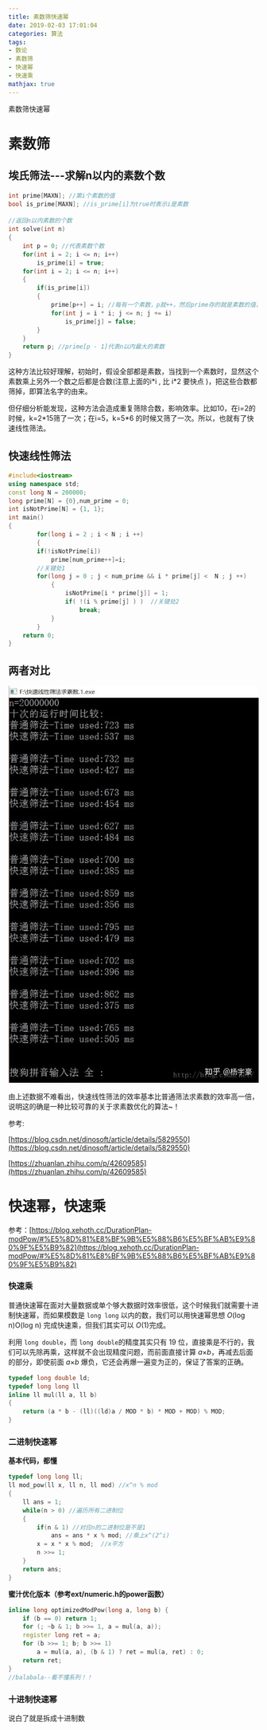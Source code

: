 ```yaml
---
title: 素数筛快速幂
date: 2019-02-03 17:01:04
categories: 算法
tags: 
- 数论
- 素数筛
- 快速幂
- 快速乘
mathjax: true
---
```


素数筛快速幂

<!-- more -->

# 素数筛

## 埃氏筛法---求解n以内的素数个数

```c++
int prime[MAXN]; //第i个素数的值
bool is_prime[MAXN]; //is_prime[i]为true时表示i是素数

//返回n以内素数的个数
int solve(int n)
{
    int p = 0; //代表素数个数
    for(int i = 2; i <= n; i++)
        is_prime[i] = true;
    for(int i = 2; i <= n; i++)
    {
        if(is_prime[i])
        {
            prime[p++] = i; //每有一个素数，p就++，然后prime存的就是素数的值，然后进行筛选
            for(int j = i * i; j <= n; j += i)
                is_prime[j] = false;
        }
    }
    return p; //prime[p - 1]代表n以内最大的素数
}
```

这种方法比较好理解，初始时，假设全部都是素数，当找到一个素数时，显然这个素数乘上另外一个数之后都是合数(注意上面的i\*i ,  比 i\*2 要快点 )，把这些合数都筛掉，即算法名字的由来。

但仔细分析能发现，这种方法会造成重复筛除合数，影响效率。比如10，在i=2的时候，k=2\*15筛了一次；在i=5，k=5\*6 的时候又筛了一次。所以，也就有了快速线性筛法。

## 快速线性筛法

```c++
#include<iostream>
using namespace std;    
const long N = 200000;   
long prime[N] = {0},num_prime = 0;    
int isNotPrime[N] = {1, 1};   
int main()    
{     
     	for(long i = 2 ; i < N ; i ++)       
       	{            
		if(!isNotPrime[i])               
	 		prime[num_prime++]=i;  
		//关键处1        
		for(long j = 0 ; j < num_prime && i * prime[j] <  N ; j ++)
    		{               
		      	isNotPrime[i * prime[j]] = 1;  
	  			if( !(i % prime[j] ) )  //关键处2                  
					break;           
			}    
		}        
	return 0;   
}
```

## 两者对比

![](素数筛快速幂/duibi.jpg)

由上述数据不难看出，快速线性筛法的效率基本比普通筛法求素数的效率高一倍，说明这的确是一种比较可靠的关于求素数优化的算法~！

参考:

[https://blog.csdn.net/dinosoft/article/details/5829550](https://blog.csdn.net/dinosoft/article/details/5829550)

[https://zhuanlan.zhihu.com/p/42609585](https://zhuanlan.zhihu.com/p/42609585)

# 快速幂，快速乘

参考：[https://blog.xehoth.cc/DurationPlan-modPow/#%E5%8D%81%E8%BF%9B%E5%88%B6%E5%BF%AB%E9%80%9F%E5%B9%82](https://blog.xehoth.cc/DurationPlan-modPow/#%E5%8D%81%E8%BF%9B%E5%88%B6%E5%BF%AB%E9%80%9F%E5%B9%82)

### 快速乘

普通快速幂在面对大量数据或单个够大数据时效率很低，这个时候我们就需要十进制快速幂，而如果模数是 `long long` 以内的数，我们可以用快速幂思想 *O*(log n)O(log n) 完成快速乘，但我们其实可以 *O*(1)完成。

利用 `long double`，而 `long double`的精度其实只有 19 位，直接乘是不行的，我们可以先除再乘，这样就不会出现精度问题，而前面直接计算 *a*×*b*，再减去后面的部分，即使前面 *a*×*b* 爆负，它还会再爆一遍变为正的，保证了答案的正确。

```c++
typedef long double ld;
typedef long long ll
inline ll mul(ll a, ll b) 
{
    return (a * b - (ll)((ld)a / MOD * b) * MOD + MOD) % MOD;
}
```

### 二进制快速幂

**基本代码，都懂**

```c++
typedef long long ll;
ll mod_pow(ll x, ll n, ll mod) //x^n % mod
{
    ll ans = 1;
    while(n > 0) //遍历所有二进制位
    {
        if(n & 1) //对应n的二进制位是不是1
            ans = ans * x % mod; //乘上x^(2^i)
        x = x * x % mod;  //x平方
        n >>= 1;
    }
    return ans;
}
```

**蜜汁优化版本（参考ext/numeric.h的power函数）**

```c++
inline long optimizedModPow(long a, long b) {
    if (b == 0) return 1;
    for (; ~b & 1; b >>= 1, a = mul(a, a));
    register long ret = a;
    for (b >>= 1; b; b >>= 1)
        a = mul(a, a), (b & 1) ? ret = mul(a, ret) : 0;
    return ret;
}
//balabala--看不懂系列！！
```

### 十进制快速幂

说白了就是拆成十进制数